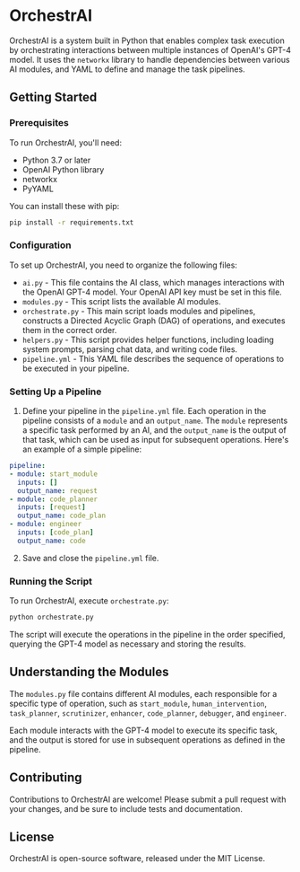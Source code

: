 # OrchestrAI

OrchestrAI is a system built in Python that enables complex task execution by orchestrating interactions between multiple instances of OpenAI's GPT-4 model. It uses the `networkx` library to handle dependencies between various AI modules, and YAML to define and manage the task pipelines.

## Getting Started

### Prerequisites

To run OrchestrAI, you'll need:

- Python 3.7 or later
- OpenAI Python library
- networkx
- PyYAML

You can install these with pip:

```bash
pip install -r requirements.txt
```

### Configuration

To set up OrchestrAI, you need to organize the following files:

- `ai.py` - This file contains the AI class, which manages interactions with the OpenAI GPT-4 model. Your OpenAI API key must be set in this file.
- `modules.py` - This script lists the available AI modules.
- `orchestrate.py` - This main script loads modules and pipelines, constructs a Directed Acyclic Graph (DAG) of operations, and executes them in the correct order.
- `helpers.py` - This script provides helper functions, including loading system prompts, parsing chat data, and writing code files.
- `pipeline.yml` - This YAML file describes the sequence of operations to be executed in your pipeline.

### Setting Up a Pipeline

1. Define your pipeline in the `pipeline.yml` file. Each operation in the pipeline consists of a `module` and an `output_name`. The `module` represents a specific task performed by an AI, and the `output_name` is the output of that task, which can be used as input for subsequent operations. Here's an example of a simple pipeline:

```yaml
pipeline:
- module: start_module
  inputs: []
  output_name: request
- module: code_planner
  inputs: [request]
  output_name: code_plan
- module: engineer
  inputs: [code_plan]
  output_name: code
```

2. Save and close the `pipeline.yml` file.

### Running the Script

To run OrchestrAI, execute `orchestrate.py`:

```bash
python orchestrate.py
```

The script will execute the operations in the pipeline in the order specified, querying the GPT-4 model as necessary and storing the results.

## Understanding the Modules

The `modules.py` file contains different AI modules, each responsible for a specific type of operation, such as `start_module`, `human_intervention`, `task_planner`, `scrutinizer`, `enhancer`, `code_planner`, `debugger`, and `engineer`.

Each module interacts with the GPT-4 model to execute its specific task, and the output is stored for use in subsequent operations as defined in the pipeline.

## Contributing

Contributions to OrchestrAI are welcome! Please submit a pull request with your changes, and be sure to include tests and documentation.

## License

OrchestrAI is open-source software, released under the MIT License.
